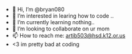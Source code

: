 - 👋 Hi, I’m @bryan080
- 👀 I’m interested in learing how to code ..
- 🌱 I’m currently learning nothing..
- 💞️ I’m looking to collaborate on ur mom
- 📫 How to reach me: artib503@hsd.k12.or.us
- <3 im pretty bad at coding 
<!---
bryan080/bryan080 is a ✨ special ✨ repository because its `README.md` (this file) appears on your GitHub profile.
You can click the Preview link to take a look at your changes.
--->

